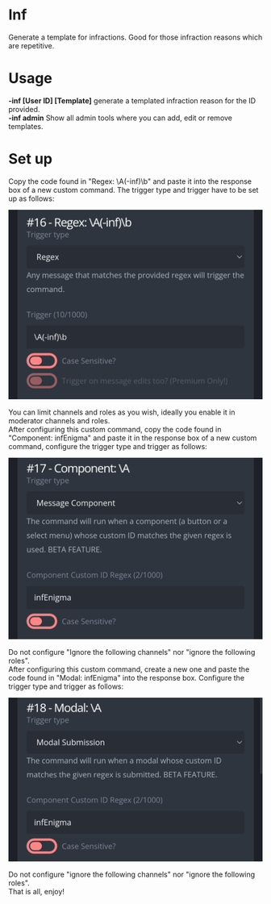 # Inf
Generate a template for infractions. Good for those infraction reasons which are repetitive.  

# Usage  
**-inf [User ID] [Template]** generate a templated infraction reason for the ID provided.  
**-inf admin** Show all admin tools where you can add, edit or remove templates.  

# Set up
Copy the code found in "Regex: \A(-inf)\b" and paste it into the response box of a new custom command. The trigger type and trigger have to be set up as follows:  

![pic](../ignore/inf1.png)

You can limit channels and roles as you wish, ideally you enable it in moderator channels and roles.  
After configuring this custom command, copy the code found in "Component: infEnigma" and paste it in the response box of a new custom command, configure the trigger type and trigger as follows:  

![pic](../ignore/inf2.png)  

Do not configure "Ignore the following channels" nor "ignore the following roles".  
After configuring this custom command, create a new one and paste the code found in "Modal: infEnigma" into the response box. Configure the trigger type and trigger as follows:  

![pic](../ignore/inf3.png)  

Do not configure "ignore the following channels" nor "ignore the following roles".  
That is all, enjoy!
